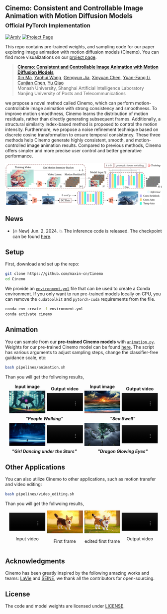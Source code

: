 ## Cinemo: Consistent and Controllable Image Animation with Motion Diffusion Models<br><sub>Official PyTorch Implementation</sub>


[![Arxiv](https://img.shields.io/badge/Arxiv-b31b1b.svg)](https://maxin-cn.github.io/cinemo_project/) 
[![Project Page](https://img.shields.io/badge/Project-Website-blue)](https://maxin-cn.github.io/cinemo_project/)


This repo contains pre-trained weights, and sampling code for our paper exploring image animation with motion diffusion models (Cinemo). You can find more visualizations on our [project page](https://maxin-cn.github.io/cinemo_project/).

> [**Cinemo: Consistent and Controllable Image Animation with Motion Diffusion Models**](https://maxin-cn.github.io/cinemo_project/)<br>
> [Xin Ma](https://maxin-cn.github.io/), [Yaohui Wang](https://wyhsirius.github.io/), [Gengyun Jia](https://scholar.google.com/citations?user=_04pkGgAAAAJ&hl=zh-CN), [Xinyuan Chen](https://scholar.google.com/citations?user=3fWSC8YAAAAJ), [Yuan-Fang Li](https://users.monash.edu/~yli/), [Cunjian Chen](https://cunjian.github.io/), [Yu Qiao](https://scholar.google.com.hk/citations?user=gFtI-8QAAAAJ&hl=zh-CN) 
> <br>Monash University, Shanghai Artificial Intelligence Laboratory<br>Nanjing University of Posts and Telecommunications

we propose a novel method called Cinemo, which can perform motion-controllable image animation with strong consistency and smoothness. To improve motion smoothness, Cinemo learns the distribution of motion residuals, rather than directly generating subsequent frames. Additionally, a structural similarity index-based method is proposed to control the motion intensity. Furthermore, we propose a noise refinement technique based on discrete cosine transformation to ensure temporal consistency. These three methods help Cinemo generate highly consistent, smooth, and motion-controlled image animation results. Compared to previous methods, Cinemo offers simpler and more precise user control and better generative performance.
 
<div align="center">
    <img src="visuals/pipeline.svg" width="650">
</div>

## News
- (🔥 New) Jun. 2, 2024. 💥 The inference code is released. The checkpoint can be found [here](https://huggingface.co/maxin-cn/Cinemo/tree/main).


## Setup

First, download and set up the repo:

```bash
git clone https://github.com/maxin-cn/Cinemo
cd Cinemo
```

We provide an [`environment.yml`](environment.yml) file that can be used to create a Conda environment. If you only want 
to run pre-trained models locally on CPU, you can remove the `cudatoolkit` and `pytorch-cuda` requirements from the file.

```bash
conda env create -f environment.yml
conda activate cinemo
```


## Animation 

You can sample from our **pre-trained Cinemo models** with [`animation.py`](pipelines/animation.py). Weights for our pre-trained Cinemo model can be found [here](https://huggingface.co/maxin-cn/Cinemo/tree/main).  The script has various arguments to adjust sampling steps, change the classifier-free guidance scale, etc:

```bash
bash pipelines/animation.sh
```

Than you will get the follwoing results,
<!-- 插入视频和图像排列在一行并添加标题 -->
<div style="display: flex; align-items: center; justify-content: center; flex-wrap: wrap; text-align: center;">

  <!-- 第一张图像 -->
  <div style="width: 23%; margin-right: 5px;">
    <h4 style="margin: 0;">Input image</h4>
    <img src="visuals/animations/people_walking/0.jpg" alt="第一张图像" style="width: 100%; margin: 5px 0;">
  </div>

  <!-- 第一个视频 -->
  <div style="width: 23%; margin-right: 5px;">
    <h4 style="margin: 0;">Output video</h4>
    <video controls style="width: 100%; margin: 5px 0;">
      <source src="https://huggingface.co/maxin-cn/Cinemo/resolve/main/visuals/animations/people_walking/people_walking.mp4?download=true" type="video/mp4">
    </video>
  </div>
  
  <!-- 第二张图像 -->
  <div style="width: 23%; margin-right: 5px;">
    <h4 style="margin: 0;">Input image</h4>
    <img src="visuals/animations/sea_swell/0.jpg" alt="第二张图像" style="width: 100%; margin: 5px 0;">

  </div>
  
  <!-- 第二个视频 -->
  <div style="width: 23%;">
    <h4 style="margin: 0;">Output video</h4>
    <video controls style="width: 100%; margin: 5px 0;">
      <source src="https://huggingface.co/maxin-cn/Cinemo/resolve/main/visuals/animations/sea_swell/sea_swell.mp4?download=true" type="video/mp4">
    </video>
  </div>

  <!-- 分隔caption -->
  <div style="width: 100%; text-align: center; margin-top: 1px; margin-bottom: 1px;">
    <div style="display: flex; justify-content: space-between;">
      <div style="width: 50%;">
        <h5 style="margin: 0;">"People Walking"</h5>
      </div>
      <div style="width: 50%;">
        <h5 style="margin: 0;">"Sea Swell"</h5>
      </div>
    </div>
  </div>

</div>

<!-- 第二行 -->
<!-- 插入视频和图像排列在一行并添加标题 -->
<div style="display: flex; align-items: center; justify-content: center; flex-wrap: wrap; text-align: center;">

  <!-- 第一张图像 -->
  <div style="width: 23%; margin-right: 5px;">
    <img src="visuals/animations/girl_dancing_under_the_stars/0.jpg" alt="第一张图像" style="width: 100%; margin: 5px 0;">
  </div>

  <!-- 第一个视频 -->
  <div style="width: 23%; margin-right: 5px;">
    <video controls style="width: 100%; margin: 5px 0;">
      <source src="https://huggingface.co/maxin-cn/Cinemo/resolve/main/visuals/animations/girl_dancing_under_the_stars/girl_dancing_under_the_stars.mp4?download=true" type="video/mp4">
    </video>
  </div>
  
  <!-- 第二张图像 -->
  <div style="width: 23%; margin-right: 5px;">
    <img src="visuals/animations/dragon_glowing_eyes/0.jpg" alt="第二张图像" style="width: 100%; margin: 5px 0;">

  </div>
  
  <!-- 第二个视频 -->
  <div style="width: 23%;">
    <video controls style="width: 100%; margin: 5px 0;">
      <source src="https://huggingface.co/maxin-cn/Cinemo/resolve/main/visuals/animations/dragon_glowing_eyes/dragon_glowing_eyes.mp4?download=true" type="video/mp4">
    </video>
  </div>

  <!-- 分隔caption -->
  <div style="width: 100%; text-align: center; margin-top: 1px; margin-bottom: 1px;">
    <div style="display: flex; justify-content: space-between;">
      <div style="width: 50%;">
        <h5 style="margin: 0;">"Girl Dancing under the Stars"</h5>
      </div>
      <div style="width: 50%;">
        <h5 style="margin: 0;">"Dragon Glowing Eyes"</h5>
      </div>
    </div>
  </div>

</div>


## Other Applications

You can also utilize Cinemo to other applications, such as motion transfer and video editing:

```bash
bash pipelines/video_editing.sh
```

Than you will get the follwoing results,
<!-- 插入视频和图像排列在一行并添加标题 -->
<div style="display: flex; align-items: center; justify-content: center; flex-wrap: wrap; text-align: center;">

  <!-- 第一个视频 -->
  <div style="width: 23%; margin-right: 5px;">
    <video controls style="width: 100%;">
      <source src="https://github.com/PKU-YuanGroup/Open-Sora-Plan/assets/62638829/060b6417-195b-4579-b13c-885da5d8bb6b" type="video/mp4">
    </video>
    <p>Input video</p>
  </div>
  
  <!-- 第一张图像 -->
  <div style="width: 23%; margin-right: 5px;">
    <img src="visuals/video_editing/origin/0.jpg" alt="第一张图像" style="width: 100%;">
    <p>First frame</p>
  </div>
  
  <!-- 第二张图像 -->
  <div style="width: 23%; margin-right: 5px;">
    <img src="visuals/video_editing/edit/0.jpg" alt="第二张图像" style="width: 100%;">
    <p>edited first frame</p>
  </div>
  
  <!-- 第二个视频 -->
  <div style="width: 23%;">
    <video controls style="width: 100%;">
      <source src="https://github.com/PKU-YuanGroup/Open-Sora-Plan/assets/62638829/060b6417-195b-4579-b13c-885da5d8bb6b" type="video/mp4">
    </video>
    <p>Output video</p>
  </div>

</div>





<!-- ## Citation
If you find this work useful for your research, please consider citing it.
```bibtex
@article{ma2024Cinemo,
  title={Cinemo: Latent Diffusion Transformer for Video Generation},
  author={Ma, Xin and Wang, Yaohui and Jia, Gengyun and Chen, Xinyuan and Liu, Ziwei and Li, Yuan-Fang and Chen, Cunjian and Qiao, Yu},
  journal={arXiv preprint arXiv:2401.03048},
  year={2024}
}
``` -->


## Acknowledgments
Cinemo has been greatly inspired by the following amazing works and teams: [LaVie](https://github.com/Vchitect/LaVie) and [SEINE](https://github.com/Vchitect/SEINE), we thank all the contributors for open-sourcing.


## License
The code and model weights are licensed under [LICENSE](LICENSE).
